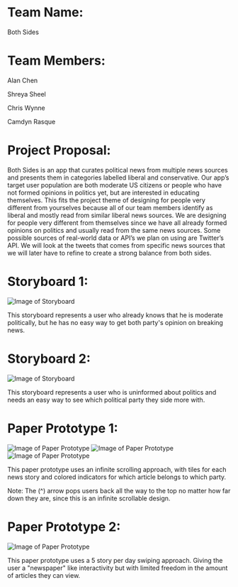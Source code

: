 # Team Name:

Both Sides

# Team Members:

Alan Chen

Shreya Sheel

Chris Wynne

Camdyn Rasque

# Project Proposal: 

Both Sides is an app that curates political news from multiple news sources and presents them in categories labelled liberal and conservative. Our app’s target user population are both  moderate US citizens or people who have not formed opinions in politics yet, but are interested in educating themselves. This fits the project theme of designing for people very different from yourselves because all of our team members identify as liberal and mostly read from similar liberal news sources. We are designing for people very different from themselves since we have all already formed opinions on politics and usually read from the same news sources. Some possible sources of real-world data or API’s we plan on using are Twitter’s API.  We will look at the tweets that comes from specific news sources that we will later have to refine to create a strong balance from both sides.

# Storyboard 1: 
![Image of Storyboard](https://github.com/CamdynR/Cogs121/blob/master/image3.jpg)

This storyboard represents a user who already knows that he is moderate politically, but he has no easy way to get both party's opinion on breaking news.


















# Storyboard 2: 
![Image of Storyboard](https://github.com/CamdynR/Cogs121/blob/master/image5.jpg)

This storyboard represents a user who is uninformed about politics and needs an easy way to see which political party they side more with.

























# Paper Prototype 1: 
![Image of Paper Prototype](https://github.com/CamdynR/Cogs121/blob/master/image6.jpg)
![Image of Paper Prototype](https://github.com/CamdynR/Cogs121/blob/master/image1.jpg)
![Image of Paper Prototype](https://github.com/CamdynR/Cogs121/blob/master/image4.jpg)

This paper prototype uses an infinite scrolling approach, with tiles for each news story and colored indicators for which article belongs to which party.









Note: The (^) arrow pops users back all the way to the top no matter how far down they are, since this is an infinite scrollable design.



# Paper Prototype 2: 
![Image of Paper Prototype](https://github.com/CamdynR/Cogs121/blob/master/image2.jpg)

This paper prototype uses a 5 story per day swiping approach. Giving the user a "newspaper" like interactivity but with limited freedom in the amount of articles they can view.

























